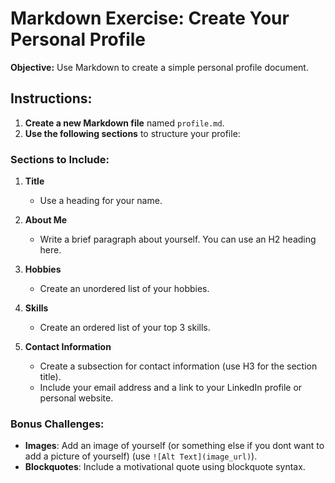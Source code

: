 # Markdown Exercise: Create Your Personal Profile

**Objective:** Use Markdown to create a simple personal profile document.

## Instructions:

1. **Create a new Markdown file** named `profile.md`.
2. **Use the following sections** to structure your profile:

### Sections to Include:

1. **Title**
   - Use a heading for your name.

2. **About Me**
   - Write a brief paragraph about yourself. You can use an H2 heading here.

3. **Hobbies**
   - Create an unordered list of your hobbies.

4. **Skills**
   - Create an ordered list of your top 3 skills.

5. **Contact Information**
   - Create a subsection for contact information (use H3 for the section title).
   - Include your email address and a link to your LinkedIn profile or personal website.


### Bonus Challenges:

- **Images**: Add an image of yourself (or something else if you dont want to add a picture of yourself) (use `![Alt Text](image_url)`).
- **Blockquotes**: Include a motivational quote using blockquote syntax.
